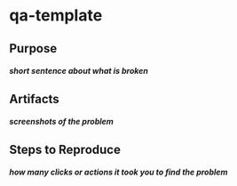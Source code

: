 # qa-template

## Purpose
##### short sentence about what is broken

## Artifacts
##### screenshots of the problem

## Steps to Reproduce
##### how many clicks or actions it took you to find the problem